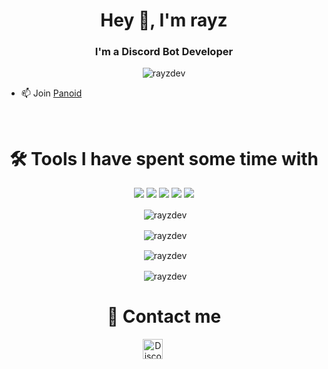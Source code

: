 <h1 align="center">Hey 👋, I'm rayz</h1>
<h3 align="center">I'm a Discord Bot Developer</h3>

<p align="center"> <img src="https://komarev.com/ghpvc/?username=rayzdev&style=flat-square" alt="rayzdev" /> </p>

- 📫 Join [Panoid](https://discord.gg/NhCc8SDxrh)
<br>
<h1 align="center">🛠 Tools I have spent some time with</h1>
<p align="center"><img src="https://img.shields.io/badge/node.js%20-%2343853D.svg?&style=for-the-badge&logo=node.js&logoColor=white"/>   <img src="https://img.shields.io/badge/javascript%20-%23323330.svg?&style=for-the-badge&logo=javascript&logoColor=%23F7DF1E"/>   <img src="https://img.shields.io/badge/html5%20-%23E34F26.svg?&style=for-the-badge&logo=html5&logoColor=white"/>   <img src="https://img.shields.io/badge/css3%20-%231572B6.svg?&style=for-the-badge&logo=css3&logoColor=white"/>  <img src="https://img.shields.io/badge/github%20-%23121011.svg?&style=for-the-badge&logo=github&logoColor=white"/></p>

<p align="center">&nbsp;<img align="center" src="https://github-readme-stats.vercel.app/api/top-langs/?username=rayzdev&layout=compact&hide=html" alt="rayzdev" /></p>
<p align="center">&nbsp;<img align="center" src="https://github-profile-trophy.vercel.app/?username=rayzdev&row=2&column=3" alt="rayzdev" /></p>
<p align="center">&nbsp;<img align="center" src="https://github-readme-stats.vercel.app/api?username=rayzdev&show_icons=true" alt="rayzdev" /></p>
<p align="center">&nbsp;<img align="center" src="https://github-readme-streak-stats.herokuapp.com/?user=rayzdev" alt="rayzdev" /></p>
<h1 align="center">🤝 Contact me</h1>
<p align="center">
<a href="https://discord.com/users/735650683730264134" target="_blank"><img alt="Discord" title="Discord" height="32" width="32" src="https://raw.githubusercontent.com/peterthehan/peterthehan/master/assets/discord.svg"></a>&nbsp;&nbsp;&nbsp;&nbsp;&nbsp;&nbsp;&nbsp;&nbsp;&nbsp;</a></p>
